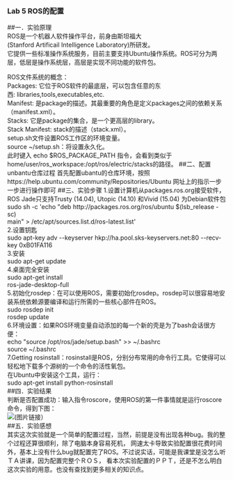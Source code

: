 ### Lab 5 ROS的配置  
##一．实验原理  
ROS是一个机器人软件操作平台，前身由斯坦福大(Stanford Artificail Intelligence Laboratory)所研发。  
它提供一些标准操作系统服务，目前主要支持Ubuntu操作系统。ROS可分为两层，低层是操作系统层，高层是实现不同功能的软件包。  

ROS文件系统的概念：  
Packages: 它位于ROS软件的最底层，可以包含任意的东西: libraries,tools,executables,etc.  
Manifest: 是package的描述。其最重要的角色是定义packages之间的依赖关系（manifest.xml）。  
Stacks: 它是package的集合，是一个更高层的library。  
Stack Manifest: stack的描述（stack.xml）。  
setup.sh文件设置ROS工作区的环境变量。  
source ~/setup.sh：将设置永久化。  
此时键入 echo $ROS_PACKAGE_PATH 指令，会看到类似于   
home/user/ros_workspace:/opt/ros/electric/stacks的路径。  
##二、配置unbantu仓库过程  
首先配置ubantu的仓库环境，按照https://help.ubuntu.com/community/Repositories/Ubuntu 网址上的指示一步一步进行操作即可  
##三、实验步骤  
1.设置计算机从packages.ros.org接受软件，ROS Jade只支持Trusty (14.04), Utopic (14.10) 和Vivid (15.04) 为Debian软件包  
sudo sh -c 'echo  	  
"deb http://packages.ros.org/ros/ubuntu $(lsb_release -sc) 	  
main" > /etc/apt/sources.list.d/ros-latest.list'  
2.设置钥匙  
sudo apt-key adv --keyserver hkp://ha.pool.sks-keyservers.net:80 --recv-key 0xB01FA116  
3.安装  
sudo apt-get update  
4.桌面完全安装  
 sudo apt-get install    
 ros-jade-desktop-full  
5.初始化rosdep：在可以使用ROS，需要初始化rosdep。rosdep可以很容易地安装系统依赖源要编译和运行所需的一些核心部件在ROS。  
sudo rosdep init  
   rosdep update  
6.环境设置：如果ROS环境变量自动添加的每一个新的壳是为了bash会话很方便：  
echo "source /opt/ros/jade/setup.bash" >> ~/.bashrc  
	source ~/.bashrc  
7.Getting rosinstall：rosinstall是ROS，分别分布常用的命令行工具。它使得可以轻松地下载多个源树的一个命令的活性氧包。  
在Ubuntu中安装这个工具，运行：  
sudo apt-get install python-rosinstall  
##四．实验结果  
判断是否配置成功：输入指令roscore，使用ROS的第一件事情就是运行roscore命令，得到下图：  
  ![](https://ooo.0o0.ooo/2016/11/11/5825b3ad84345.png)(图片链接）  
##五．实验感想  
其实这次实验就是一个简单的配置过程，当然，前提是没有出现各种bug。我的整个过程还算很顺利，除了电脑本身容易死机，
网速太卡导致实验配置很花费时间外，基本上没有什么bug就配置完了ROS。不过说实话，可能是我课堂是没怎么听ＴＡ讲课，因为配置完整个ＲＯＳ，
看本次实验配置的ＰＰＴ，还是不怎么明白这次实验的用意。也没有查找到更多相关的知识点。
